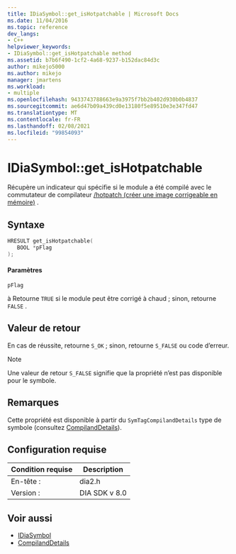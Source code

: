 ```yaml
---
title: IDiaSymbol::get_isHotpatchable | Microsoft Docs
ms.date: 11/04/2016
ms.topic: reference
dev_langs:
- C++
helpviewer_keywords:
- IDiaSymbol::get_isHotpatchable method
ms.assetid: b7b6f490-1cf2-4a68-9237-b152dac84d3c
author: mikejo5000
ms.author: mikejo
manager: jmartens
ms.workload:
- multiple
ms.openlocfilehash: 9433743788663e9a3975f7bb2b402d930b0b4837
ms.sourcegitcommit: ae6d47b09a439cd0e13180f5e89510e3e347fd47
ms.translationtype: MT
ms.contentlocale: fr-FR
ms.lasthandoff: 02/08/2021
ms.locfileid: "99854093"
---
```

# <a name="idiasymbolget_ishotpatchable"></a>IDiaSymbol::get_isHotpatchable
Récupère un indicateur qui spécifie si le module a été compilé avec le commutateur de compilateur [/hotpatch (créer une image corrigeable en mémoire)](/cpp/build/reference/hotpatch-create-hotpatchable-image) .

## <a name="syntax"></a>Syntaxe

```C++
HRESULT get_isHotpatchable(
   BOOL *pFlag
);
```

#### <a name="parameters"></a>Paramètres
 `pFlag`

à Retourne `TRUE` si le module peut être corrigé à chaud ; sinon, retourne `FALSE` .

## <a name="return-value"></a>Valeur de retour
 En cas de réussite, retourne `S_OK` ; sinon, retourne `S_FALSE` ou code d’erreur.

> [!NOTE]
> Une valeur de retour `S_FALSE` signifie que la propriété n’est pas disponible pour le symbole.

## <a name="remarks"></a>Remarques
 Cette propriété est disponible à partir du `SymTagCompilandDetails` type de symbole (consultez [CompilandDetails](../../debugger/debug-interface-access/compilanddetails.md)).

## <a name="requirements"></a>Configuration requise

|Condition requise|Description|
|-----------------|-----------------|
|En-tête :|dia2.h|
|Version :|DIA SDK v 8.0|

## <a name="see-also"></a>Voir aussi
- [IDiaSymbol](../../debugger/debug-interface-access/idiasymbol.md)
- [CompilandDetails](../../debugger/debug-interface-access/compilanddetails.md)